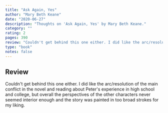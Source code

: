 ```yaml
---
title: "Ask Again, Yes"
author: "Mary Beth Keane"
date: "2020-06-27"
description: "Thoughts on 'Ask Again, Yes' by Mary Beth Keane."
category: ""
rating: 2
pages: 390
review: "Couldn't get behind this one either. I did like the arc/resolution of the main conflict in the novel and reading about Peter's experience in high school and college, but overall the perspectives of the other characters never seemed interior enough and the story was painted in too broad strokes for my liking."
type: "book"
notes: false
---
```


## Review

Couldn't get behind this one either. I did like the arc/resolution of the main conflict in the novel and reading about Peter's experience in high school and college, but overall the perspectives of the other characters never seemed interior enough and the story was painted in too broad strokes for my liking.
